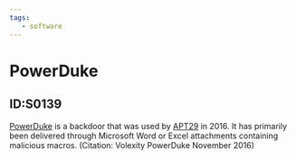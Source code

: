 ```yaml
---
tags:
   - software
---
```

# PowerDuke
## ID:S0139
[PowerDuke](/mitre/software/S0139) is a backdoor that was used by [APT29](/mitre/groups/G0016) in 2016. It has primarily been delivered through Microsoft Word or Excel attachments containing malicious macros. (Citation: Volexity PowerDuke November 2016)
